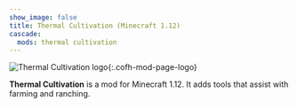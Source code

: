 ```yaml
---
show_image: false
title: Thermal Cultivation (Minecraft 1.12)
cascade:
  mods: thermal cultivation
---
```


![Thermal Cultivation logo](/images/logos/1.12/thermal-cultivation.png){:.cofh-mod-page-logo}


**Thermal Cultivation** is a mod for Minecraft 1.12. It adds tools that assist
with farming and ranching. 
